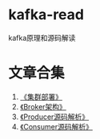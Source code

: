 # kafka-read
kafka原理和源码解读

# 文章合集  
1. [《集群部署》](https://github.com/cyfonly/kafka-read/wiki/cluster)
2. [《Broker架构》](https://github.com/cyfonly/kafka-read/wiki/broker)
3. [《Producer源码解析》](https://github.com/cyfonly/kafka-read/wiki/producer)
4. [《Consumer源码解析》](https://github.com/cyfonly/kafka-read/wiki/consumer)
